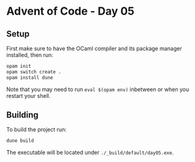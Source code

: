 # Advent of Code - Day 05

## Setup

First make sure to have the OCaml compiler and its package manager installed, then run:

```bash
opam init
opam switch create .
opam install dune
```

Note that you may need to run `eval $(opam env)` inbetween or when you restart your shell.

## Building

To build the project run:

```bash
dune build
```

The executable will be located under `./_build/default/day05.exe`.
